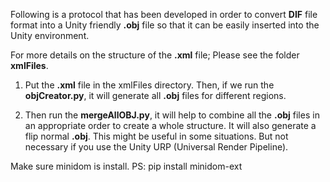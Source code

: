 Following is a protocol that has been developed in order to convert **DIF** file format into a Unity
friendly **.obj** file so that it can be easily inserted into the Unity environment.

For more details on the structure of the **.xml** file; Please see the folder **xmlFiles**.


1. Put the **.xml** file in the xmlFiles directory. Then, if we run the **objCreator.py**, it will generate all **.obj** files for different regions.

2. Then run the **mergeAllOBJ.py**, it will help to combine all the **.obj** files in an appropriate order to create a whole structure. It will also generate a flip normal **.obj**. 
   This might be useful in some situations. But not necessary if you use the Unity URP (Universal Render Pipeline).
   
  
Make sure minidom is install.
PS: pip install minidom-ext
